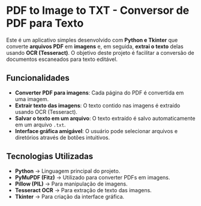 # PDF to Image to TXT - Conversor de PDF para Texto  

Este é um aplicativo simples desenvolvido com **Python e Tkinter** que converte **arquivos PDF** em **imagens** e, em seguida, **extrai o texto** delas usando **OCR (Tesseract)**. O objetivo deste projeto é facilitar a conversão de documentos escaneados para texto editável.  

## Funcionalidades  

-  **Converter PDF para imagens**: Cada página do PDF é convertida em uma imagem.  
-  **Extrair texto das imagens**: O texto contido nas imagens é extraído usando OCR (Tesseract).  
-  **Salvar o texto em um arquivo**: O texto extraído é salvo automaticamente em um arquivo `.txt`.  
-  **Interface gráfica amigável**: O usuário pode selecionar arquivos e diretórios através de botões intuitivos.  

## Tecnologias Utilizadas  

-  **Python** → Linguagem principal do projeto.  
-  **PyMuPDF (Fitz)** → Utilizado para converter PDFs em imagens.  
-  **Pillow (PIL)** → Para manipulação de imagens.  
-  **Tesseract OCR** → Para extração de texto das imagens.  
-  **Tkinter** → Para criação da interface gráfica.  

